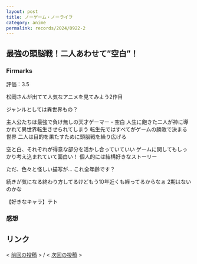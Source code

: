```yaml
---
layout: post
title: ノーゲーム・ノーライフ
category: anime
permalink: records/2024/0922-2
---
```


## 最強の頭脳戦！二人あわせて”空白”！

### Firmarks

評価：3.5

松岡さんが出てて人気なアニメを見てみよう2作目

ジャンルとしては異世界もの？

主人公たちは最強で負け無しの天才ゲーマー・空白
人生に飽きた二人が神に導かれて異世界転生させられてしまう
転生先ではすべてがゲームの勝敗で決まる世界
二人は目的を果たすために頭脳戦を繰り広げる

空と白、それぞれが得意な部分を活かし合っていていい
ゲームに関してもしっかり考え込まれていて面白い！
個人的には結構好きなストーリー

ただ、色々と怪しい描写が…
これ全年齢です？

続きが気になる終わり方してるけどもう10年近くも経ってるからなぁ
2期はないのかな

【好きなキャラ】テト

### 感想

## リンク

< [前回の投稿](./0922-1) > /
< [次回の投稿](./0922-2) >
